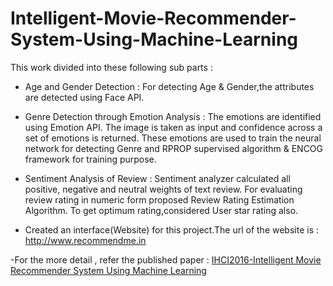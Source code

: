 # Intelligent-Movie-Recommender-System-Using-Machine-Learning

This work divided into these following sub parts :

 - Age and Gender Detection : For detecting Age & Gender,the attributes are detected using Face API.
 
 - Genre Detection through Emotion Analysis : The emotions are identified using Emotion API. The image is taken
as input and confidence across a set of emotions is returned. These emotions are used to train the neural network
for detecting Genre and RPROP supervised algorithm & ENCOG framework for training purpose.

- Sentiment Analysis of Review : Sentiment analyzer calculated all positive, negative and neutral weights of text
review. For evaluating review rating in numeric form proposed Review Rating Estimation Algorithm. To get
optimum rating,considered User star rating also.

- Created an interface(Website) for this project.The url of the website is :
http://www.recommendme.in

-For the more detail , refer the published paper : [IHCI2016-Intelligent Movie Recommender System Using Machine Learning](https://link.springer.com/chapter/10.1007/978-3-319-52503-7_8#citeas) 
